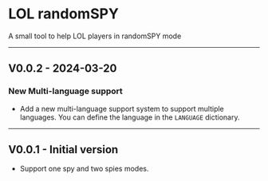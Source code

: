 # LOL randomSPY

A small tool to help LOL players in randomSPY mode

---
## V0.0.2 - 2024-03-20
### New Multi-language support
- Add a new multi-language support system to support multiple languages. You can define the language in the `LANGUAGE` dictionary.

---
## V0.0.1 - Initial version
- Support one spy and two spies modes.
